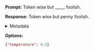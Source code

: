 **Prompt:**
Token wise but _____ foolish.

**Response:**
Token wise but penny foolish.

<details><summary>Metadata</summary>

- Duration: 818 ms
- Datetime: 2023-09-02T22:20:06.220758
- Model: gpt-3.5-turbo-0613

</details>

**Options:**
```json
{"temperature": 0.5}
```

